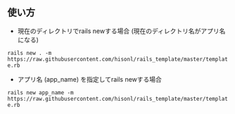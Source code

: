 ## 使い方
* 現在のディレクトリでrails newする場合 (現在のディレクトリ名がアプリ名になる)

`rails new . -m https://raw.githubusercontent.com/hisonl/rails_template/master/template.rb`

* アプリ名 (app_name) を指定してrails newする場合

`rails new app_name -m https://raw.githubusercontent.com/hisonl/rails_template/master/template.rb`

